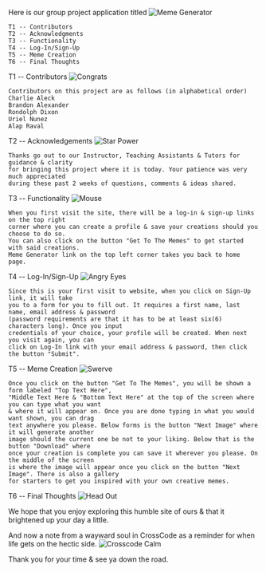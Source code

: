 Here is our group project application titled ![Meme Generator](https://user-images.githubusercontent.com/79650500/132935986-441f4200-1d70-4f5f-ab27-707dd77ccc87.PNG)

    T1 -- Contributors
    T2 -- Acknowledgments
    T3 -- Functionality
    T4 -- Log-In/Sign-Up
    T5 -- Meme Creation
    T6 -- Final Thoughts

T1 -- Contributors ![Congrats](https://user-images.githubusercontent.com/79650500/132937058-edf40bc2-3df2-43dd-a572-e438ccc80239.PNG)

    Contributors on this project are as follows (in alphabetical order)
    Charlie Aleck
    Brandon Alexander
    Rondolph Dixon
    Uriel Nunez
    Alap Raval

T2 -- Acknowledgements ![Star Power](https://user-images.githubusercontent.com/79650500/132936785-1708826b-366d-4dab-b272-c090cf80628f.PNG)

    Thanks go out to our Instructor, Teaching Assistants & Tutors for guidance & clarity 
    for bringing this project where it is today. Your patience was very much appreciated 
    during these past 2 weeks of questions, comments & ideas shared.

T3 -- Functionality ![Mouse](https://user-images.githubusercontent.com/79650500/132937092-cb3ebaef-bd0e-4b81-be9c-a1baf1f13879.PNG)

    When you first visit the site, there will be a log-in & sign-up links on the top right 
    corner where you can create a profile & save your creations should you choose to do so. 
    You can also click on the button "Get To The Memes" to get started with said creations. 
    Meme Generator link on the top left corner takes you back to home page.

T4 -- Log-In/Sign-Up ![Angry Eyes](https://user-images.githubusercontent.com/79650500/132936840-989bd53d-5121-46ce-91b3-08fdc9d9ea9b.PNG)

    Since this is your first visit to website, when you click on Sign-Up link, it will take 
    you to a form for you to fill out. It requires a first name, last name, email address & password 
    (password requirements are that it has to be at least six(6) characters long). Once you input 
    credentials of your choice, your profile will be created. When next you visit again, you can 
    click on Log-In link with your email address & password, then click the button "Submit".

T5 -- Meme Creation ![Swerve](https://user-images.githubusercontent.com/79650500/132936616-7f52504f-5931-4a18-ba2b-c016691cb1dc.PNG)

    Once you click on the button "Get To The Memes", you will be shown a form labeled "Top Text Here",
    "Middle Text Here & "Bottom Text Here" at the top of the screen where you can type what you want 
    & where it will appear on. Once you are done typing in what you would want shown, you can drag 
    text anywhere you please. Below forms is the button "Next Image" where it will generate another 
    image should the current one be not to your liking. Below that is the button "Download" where 
    once your creation is complete you can save it wherever you please. On the middle of the screen 
    is where the image will appear once you click on the button "Next Image". There is also a gallery
    for starters to get you inspired with your own creative memes.

T6 -- Final Thoughts ![Head Out](https://user-images.githubusercontent.com/79650500/132936325-f1f597b8-98a7-41d5-8b4d-c525c2790a28.PNG)

   We hope that you enjoy exploring this humble site of ours & that it brightened up your day a little.

   And now a note from a wayward soul in CrossCode as a reminder for when life gets on the hectic side.
![Crosscode Calm](https://user-images.githubusercontent.com/79650500/132931924-34e93a1d-b91a-436b-89a1-314856116cd2.png)

Thank you for your time & see ya down the road.
